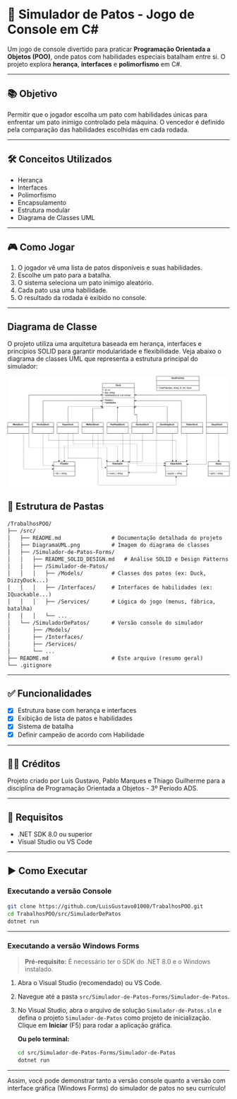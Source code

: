 # 🦆 Simulador de Patos - Jogo de Console em C#

Um jogo de console divertido para praticar **Programação Orientada a Objetos (POO)**, onde patos com habilidades especiais batalham entre si. O projeto explora **herança**, **interfaces** e **polimorfismo** em C#.

---

## 📚 Objetivo

Permitir que o jogador escolha um pato com habilidades únicas para enfrentar um pato inimigo controlado pela máquina. O vencedor é definido pela comparação das habilidades escolhidas em cada rodada.

---

## 🛠️ Conceitos Utilizados

- Herança
- Interfaces
- Polimorfismo
- Encapsulamento
- Estrutura modular
- Diagrama de Classes UML

---

## 🎮 Como Jogar

1. O jogador vê uma lista de patos disponíveis e suas habilidades.
2. Escolhe um pato para a batalha.
3. O sistema seleciona um pato inimigo aleatório.
4. Cada pato usa uma habilidade.
5. O resultado da rodada é exibido no console.

---

## Diagrama de Classe

O projeto utiliza uma arquitetura baseada em herança, interfaces e princípios SOLID para garantir modularidade e flexibilidade. Veja abaixo o diagrama de classes UML que representa a estrutura principal do simulador:

![Diagrama de Classe](src/DiagramaUML.png)

## 📁 Estrutura de Pastas

```plaintext
/TrabalhosPOO/
├── /src/
│   ├── README.md                # Documentação detalhada do projeto
│   ├── DiagramaUML.png          # Imagem do diagrama de classes
│   ├── /Simulador-de-Patos-Forms/
│   │   ├── README_SOLID_DESIGN.md   # Análise SOLID e Design Patterns
│   │   ├── /Simulador-de-Patos/
│   │   │   ├── /Models/         # Classes dos patos (ex: Duck, DizzyDuck...)
│   │   │   ├── /Interfaces/     # Interfaces de habilidades (ex: IQuackable...)
│   │   │   ├── /Services/       # Lógica do jogo (menus, fábrica, batalha)
│   │   │   └── ...
│   └── /SimuladorDePatos/       # Versão console do simulador
│       ├── /Models/
│       ├── /Interfaces/
│       ├── /Services/
│       └── ...
├── README.md                    # Este arquivo (resumo geral)
└── .gitignore
```

---

## ✅ Funcionalidades

- [x] Estrutura base com herança e interfaces
- [x] Exibição de lista de patos e habilidades
- [x] Sistema de batalha
- [x] Definir campeão de acordo com Habilidade

---

## 👨‍💻 Créditos

Projeto criado por Luis Gustavo, Pablo Marques e Thiago Guilherme para a disciplina de Programação Orientada a Objetos - 3º Período ADS.

---

## 🚀 Requisitos

- .NET SDK 8.0 ou superior
- Visual Studio ou VS Code

---

## ▶️ Como Executar

### Executando a versão Console

```bash
git clone https://github.com/LuisGustavo01000/TrabalhosPOO.git
cd TrabalhosPOO/src/SimuladorDePatos
dotnet run
```

---

### Executando a versão Windows Forms

> **Pré-requisito:** É necessário ter o SDK do .NET 8.0 e o Windows instalado.

1. Abra o Visual Studio (recomendado) ou VS Code.
2. Navegue até a pasta `src/Simulador-de-Patos-Forms/Simulador-de-Patos`.
3. No Visual Studio, abra o arquivo de solução `Simulador-de-Patos.sln` e defina o projeto `Simulador-de-Patos` como projeto de inicialização. Clique em **Iniciar** (F5) para rodar a aplicação gráfica.

   **Ou pelo terminal:**

   ```bash
   cd src/Simulador-de-Patos-Forms/Simulador-de-Patos
   dotnet run
   ```

---

Assim, você pode demonstrar tanto a versão console quanto a versão com interface gráfica (Windows Forms) do simulador de patos no seu currículo!
